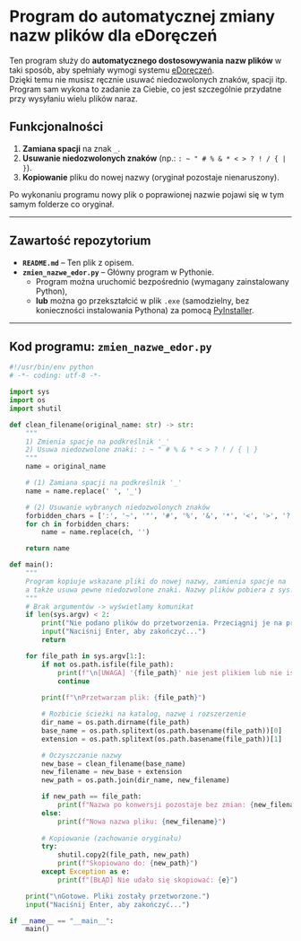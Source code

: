# Program do automatycznej zmiany nazw plików dla eDoręczeń

Ten program służy do **automatycznego dostosowywania nazw plików** w taki sposób, aby spełniały wymogi systemu [eDoręczeń](https://www.gov.pl/web/cyfryzacja/edorzeczenia).  
Dzięki temu nie musisz ręcznie usuwać niedozwolonych znaków, spacji itp. Program sam wykona to zadanie za Ciebie, co jest szczególnie przydatne przy wysyłaniu wielu plików naraz.

## Funkcjonalności

1. **Zamiana spacji** na znak `_`.  
2. **Usuwanie niedozwolonych znaków** (np.: `: ~ " # % & * < > ? ! / { | }`).  
3. **Kopiowanie** pliku do nowej nazwy (oryginał pozostaje nienaruszony).  

Po wykonaniu programu nowy plik o poprawionej nazwie pojawi się w tym samym folderze co oryginał.

---

## Zawartość repozytorium

- **`README.md`** – Ten plik z opisem.  
- **`zmien_nazwe_edor.py`** – Główny program w Pythonie.  
  - Program można uruchomić bezpośrednio (wymagany zainstalowany Python),  
  - **lub** można go przekształcić w plik `.exe` (samodzielny, bez konieczności instalowania Pythona) za pomocą [PyInstaller](https://pyinstaller.org/).

---

## Kod programu: `zmien_nazwe_edor.py`

```python
#!/usr/bin/env python
# -*- coding: utf-8 -*-

import sys
import os
import shutil

def clean_filename(original_name: str) -> str:
    """
    1) Zmienia spacje na podkreślnik '_'
    2) Usuwa niedozwolone znaki: : ~ " # % & * < > ? ! / { | }
    """
    name = original_name

    # (1) Zamiana spacji na podkreślnik '_'
    name = name.replace(' ', '_')

    # (2) Usuwanie wybranych niedozwolonych znaków
    forbidden_chars = [':', '~', '"', '#', '%', '&', '*', '<', '>', '?', '!', '/', '{', '|', '}']
    for ch in forbidden_chars:
        name = name.replace(ch, '')

    return name

def main():
    """
    Program kopiuje wskazane pliki do nowej nazwy, zamienia spacje na '_',
    a także usuwa pewne niedozwolone znaki. Nazwy plików pobiera z sys.argv[1:].
    """
    # Brak argumentów -> wyświetlamy komunikat
    if len(sys.argv) < 2:
        print("Nie podano plików do przetworzenia. Przeciągnij je na program lub podaj w CMD.")
        input("Naciśnij Enter, aby zakończyć...")
        return

    for file_path in sys.argv[1:]:
        if not os.path.isfile(file_path):
            print(f"\n[UWAGA] '{file_path}' nie jest plikiem lub nie istnieje.")
            continue
        
        print(f"\nPrzetwarzam plik: {file_path}")

        # Rozbicie ścieżki na katalog, nazwę i rozszerzenie
        dir_name = os.path.dirname(file_path)
        base_name = os.path.splitext(os.path.basename(file_path))[0]
        extension = os.path.splitext(os.path.basename(file_path))[1]

        # Oczyszczanie nazwy
        new_base = clean_filename(base_name)
        new_filename = new_base + extension
        new_path = os.path.join(dir_name, new_filename)

        if new_path == file_path:
            print(f"Nazwa po konwersji pozostaje bez zmian: {new_filename}")
        else:
            print(f"Nowa nazwa pliku: {new_filename}")
        
        # Kopiowanie (zachowanie oryginału)
        try:
            shutil.copy2(file_path, new_path)
            print(f"Skopiowano do: {new_path}")
        except Exception as e:
            print(f"[BŁĄD] Nie udało się skopiować: {e}")

    print("\nGotowe. Pliki zostały przetworzone.")
    input("Naciśnij Enter, aby zakończyć...")

if __name__ == "__main__":
    main()
